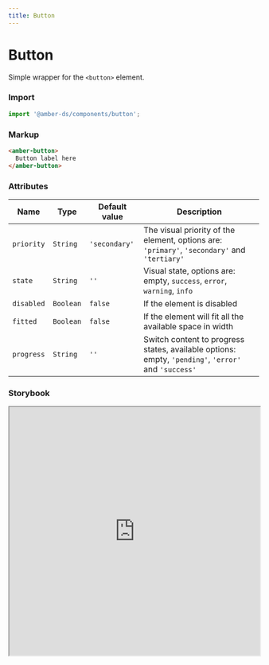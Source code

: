 ```yaml
---
title: Button
---
```


# Button
Simple wrapper for the `<button>` element.

### Import
```javascript
import '@amber-ds/components/button';
```

### Markup
```html
<amber-button>
  Button label here
</amber-button>
```

### Attributes

| Name | Type | Default value | Description |
|------|------|---------------|-------------|
| `priority` | `String` | `'secondary'` | The visual priority of the element, options are: `'primary'`, `'secondary'` and `'tertiary'` |
| `state` | `String` | `''` | Visual state, options are: empty, `success`, `error`, `warning`, `info` |
| `disabled` | `Boolean` | `false` | If the element is disabled |
| `fitted` | `Boolean` | `false` | If the element will fit all the available space in width |
| `progress` | `String` | `''` | Switch content to progress states, available options: empty, `'pending'`, `'error'` and `'success'` |

### Storybook
<iframe title="storybook" width="100%" height="500px" src="https://bitrockteam.github.io/amber-components/?selectedKind=Button&selectedStory=Playground&full=0&addons=1&stories=0&panelRight=0&addonPanel=storybooks%2Fstorybook-addon-knobs"></iframe>